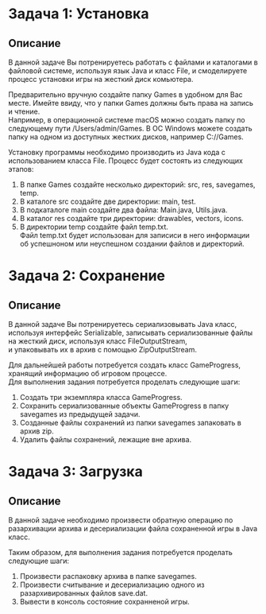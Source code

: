 # Задача 1: Установка  
## Описание  
В данной задаче Вы потренируетесь работать с файлами и каталогами в файловой системе, используя язык Java и класс File, и смоделируете процесс установки игры на жесткий диск комьютера.  

Предварительно вручную создайте папку Games в удобном для Вас месте. Имейте ввиду, что у папки Games должны быть права на запись и чтение.  
Например, в операционной системе macOS можно создать папку по следующему пути /Users/admin/Games. В ОС Windows можете создать папку на одном из доступных жестких дисков, например C://Games.  
  
Установку программы необходимо производить из Java кода с использованием класса File. Процесс будет состоять из следующих этапов:  
  
1. В папке Games создайте несколько директорий: src, res, savegames, temp.  
2. В каталоге src создайте две директории: main, test.  
3. В подкаталоге main создайте два файла: Main.java, Utils.java.  
4. В каталог res создайте три директории: drawables, vectors, icons.  
5. В директории temp создайте файл temp.txt.  
Файл temp.txt будет использован для записиси в него информации об успешноном или неуспешном создании файлов и директорий.
  
# Задача 2: Сохранение  
## Описание  
В данной задаче Вы потренируетесь сериализовывать Java класс, используя интерфейс Serializable, записывать сериализованные файлы на жесткий диск, используя класс FileOutputStream,  
и упаковывать их в архив с помощью ZipOutputStream.  
  
Для дальнейшей работы потребуется создать класс GameProgress, хранящий информацию об игровом процессе.  
Для выполнения задания потребуется проделать следующие шаги:  
  
1. Создать три экземпляра класса GameProgress.  
2. Сохранить сериализованные объекты GameProgress в папку savegames из предыдущей задачи.  
3. Созданные файлы сохранений из папки savegames запаковать в архив zip.  
4. Удалить файлы сохранений, лежащие вне архива.

# Задача 3: Загрузка  
## Описание  
В данной задаче необходимо произвести обратную операцию по разархивации архива и десериализации файла сохраненной игры в Java класс.  
  
Таким образом, для выполнения задания потребуется проделать следующие шаги:    
     
1. Произвести распаковку архива в папке savegames.    
2. Произвести считывание и десериализацию одного из разархивированных файлов save.dat.   
3. Вывести в консоль состояние сохранненой игры.  
